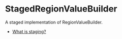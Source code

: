# StagedRegionValueBuilder
A staged implementation of RegionValueBuilder.
  * [What is staging?](CodeGeneration.md)
